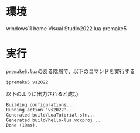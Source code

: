 # 環境
windows11 home
Visual Studio2022
lua
premake5

# 実行

`premake5.lua`のある階層で、以下のコマンドを実行する
```
$premake5 vs2022
```

以下のように出力されると成功
```
Building configurations...
Running action 'vs2022'...
Generated build/LuaTutorial.sln...
Generated build/hello-lua.vcxproj...
Done (19ms).
```

